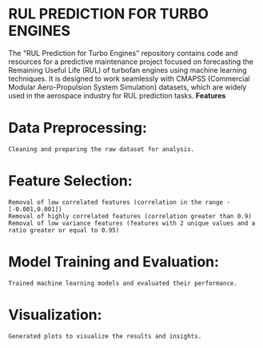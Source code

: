 # RUL PREDICTION FOR TURBO ENGINES
The "RUL Prediction for Turbo Engines" repository contains code and resources for a predictive maintenance project focused on forecasting the Remaining Useful Life (RUL) of turbofan engines using machine learning techniques.
It is designed to work seamlessly with CMAPSS (Commercial Modular Aero-Propulsion System Simulation) datasets, which are widely used in the aerospace industry for RUL prediction tasks. 
**Features**
  # Data Preprocessing: 
    Cleaning and preparing the raw dataset for analysis.
  # Feature Selection:
    Removal of low correlated features (correlation in the range - [-0.001,0.001])
    Removal of highly correlated features (correlation greater than 0.9)
    Removal of low variance features (features with 2 unique values and a ratio greater or equal to 0.95)
  # Model Training and Evaluation:
    Trained machine learning models and evaluated their performance.
  # Visualization: 
    Generated plots to visualize the results and insights.
